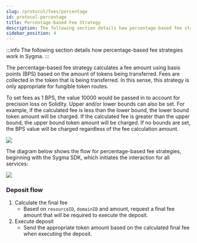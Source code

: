 ```yaml
---
slug: /protocol/fees/percentage
id: protocol-percentage
title: Percentage-based Fee Strategy
description: The following section details how percentage-based fee strategies work in Sygma.
sidebar_position: 4
---
```


:::info
The following section details how percentage-based fee strategies work in Sygma.
:::

The percentage-based fee strategy calculates a fee amount using basis points (BPS) based on the amount of tokens being transferred. Fees are collected in the token that is being transferred. In this sense, this strategy is only appropriate for fungible token routes. 

To set fees as 1 BPS, the value 10000 would be passed in to account for precision loss on Solidity. Upper and/or lower bounds can also be set. For example, if the calculated fee is less than the lower bound, the lower bound token amount will be charged. If the calculated fee is greater than the upper bound, the upper bound token amount will be charged. If no bounds are set, the BPS value will be charged regardless of the fee calculation amount. 

![](../../../static/assets/percentage-formula-general.png)

The diagram below shows the flow for percentage-based fee strategies, beginning with the Sygma SDK, which initiates the interaction for all services:

![](../../../static/assets/percentage-fee-general.png)

### Deposit flow

1) Calculate the final fee
   - Based on `resourceID`, `domainID` and amount, request a final fee amount that will be required to execute the deposit.
2) Execute deposit
   - Send the appropriate token amount based on the calculated final fee when executing the deposit.